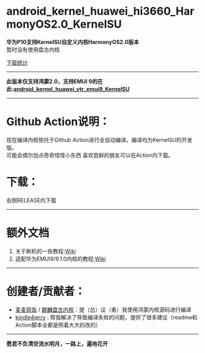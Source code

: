 
# android_kernel_huawei_hi3660_HarmonyOS2.0_KernelSU
**华为P10支持KernelSU自定义内核HarmonyOS2.0版本**  
暂时没有使用盘古内核 

[下载统计](https://gra.caldis.me/?url=https://github.com/Blank118/HUAWEI-VKY-Kernel-Project)  
   
***
**此版本仅支持鸿蒙2.0，支持EMUI 9的在此:[android_kernel_huawei_vtr_emui9_KernelSU](https://github.com/Coconutat/android_kernel_huawei_vtr_emui9_KernelSU)**  
***
# Github Action说明：
现在编译内核依托于Github Action进行全自动编译。编译均为KernelSU的开发版。  
可能会偶尔加点奇奇怪怪小东西
喜欢尝鲜的朋友可以在Action内下载。  

# 下载：  
右侧RELEASE内下载

***
# 额外文档
1. 关于刷机的一些教程:[Wiki](https://github.com/Coconutat/HuaweiP10-GSI-And-Modify-Tutorial/wiki)  
2. 适配华为EMUI9/9.1.0内核的教程:[Wiki](https://github.com/Coconutat/HuaweiP10-GSI-And-Modify-Or-Support-KernelSU-Tutorial/wiki/7.KernelSU%E9%80%82%E9%85%8DEMUI9%E6%88%969.1.0%E7%B3%BB%E7%BB%9F%E7%9A%84%E5%86%85%E6%A0%B8)  

***  
# 创建者/贡献者： 
 + [麦麦观饭](https://github.com/maimaiguanfan) / [麒麟盘古内核](https://github.com/maimaiguanfan/android_kernel_huawei_hi3660/)：提（怂）议（勇）我使用鸿蒙内核源码进行编译
 + [kindle4jerry](https://github.com/Coconutat) : 帮我解决了导致编译失败的问题，提供了很多建议（readme和Action脚本全都是照着大大的改的）
***  
**愿君不负清空流水明月，一路上，遍地花开**  